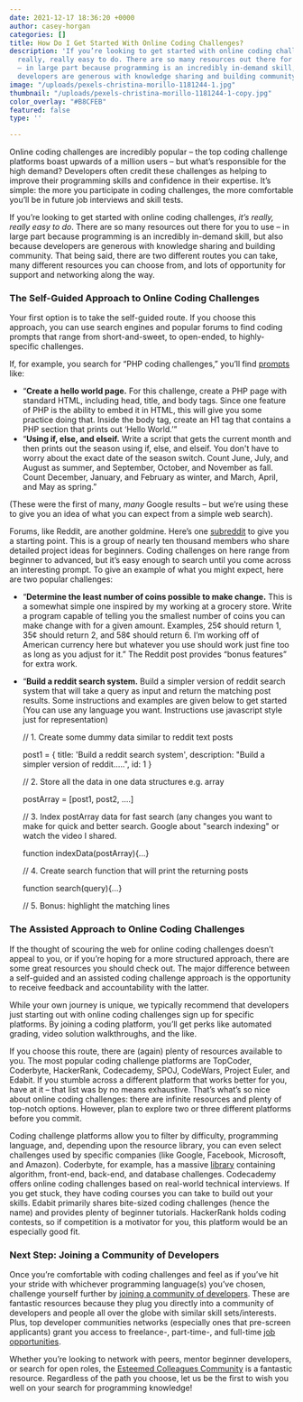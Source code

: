 ```yaml
---
date: 2021-12-17 18:36:20 +0000
author: casey-horgan
categories: []
title: How Do I Get Started With Online Coding Challenges?
description: 'If you’re looking to get started with online coding challenges, it’s
  really, really easy to do. There are so many resources out there for you to use
  – in large part because programming is an incredibly in-demand skill, but also because
  developers are generous with knowledge sharing and building community. '
image: "/uploads/pexels-christina-morillo-1181244-1.jpg"
thumbnail: "/uploads/pexels-christina-morillo-1181244-1-copy.jpg"
color_overlay: "#B8CFEB"
featured: false
type: ''

---
```

Online coding challenges are incredibly popular – the top coding challenge platforms boast upwards of a million users – but what’s responsible for the high demand? Developers often credit these challenges as helping to improve their programming skills and confidence in their expertise. It’s simple: the more you participate in coding challenges, the more comfortable you’ll be in future job interviews and skill tests.

If you’re looking to get started with online coding challenges, _it’s really, really easy to do_. There are so many resources out there for you to use – in large part because programming is an incredibly in-demand skill, but also because developers are generous with knowledge sharing and building community. That being said, there are two different routes you can take, many different resources you can choose from, and lots of opportunity for support and networking along the way.

### The **Self-Guided** Approach to Online Coding Challenges

Your first option is to take the self-guided route. If you choose this approach, you can use search engines and popular forums to find coding prompts that range from short-and-sweet, to open-ended, to highly-specific challenges.

If, for example, you search for “PHP coding challenges,” you’ll find [prompts](https://www.codecademy.com/resources/blog/php-code-challenges-for-beginners/) like:

* “**Create a hello world page.** For this challenge, create a PHP page with standard HTML, including head, title, and body tags. Since one feature of PHP is the ability to embed it in HTML, this will give you some practice doing that. Inside the body tag, create an H1 tag that contains a PHP section that prints out ‘Hello World.’”
* “**Using if, else, and elseif.** Write a script that gets the current month and then prints out the season using if, else, and elseif. You don't have to worry about the exact date of the season switch. Count June, July, and August as summer, and September, October, and November as fall. Count December, January, and February as winter, and March, April, and May as spring.”

(These were the first of many, _many_ Google results – but we’re using these to give you an idea of what you can expect from a simple web search).

Forums, like Reddit, are another goldmine. Here’s one [subreddit](https://www.reddit.com/r/ProgrammingPrompts/) to give you a starting point. This is a group of nearly ten thousand members who share detailed project ideas for beginners. Coding challenges on here range from beginner to advanced, but it’s easy enough to search until you come across an interesting prompt. To give an example of what you might expect, here are two popular challenges:

* “**Determine the least number of coins possible to make change.** This is a somewhat simple one inspired by my working at a grocery store. Write a program capable of telling you the smallest number of coins you can make change with for a given amount. Examples, 25¢ should return 1, 35¢ should return 2, and 58¢ should return 6. I’m working off of American currency here but whatever you use should work just fine too as long as you adjust for it.” The Reddit post provides “bonus features” for extra work.
* “**Build a reddit search system.** Build a simpler version of reddit search system that will take a query as input and return the matching post results. Some instructions and examples are given below to get started (You can use any language you want. Instructions use javascript style just for representation)

    // 1. Create some dummy data similar to reddit text posts

    post1 = { title: 'Build a reddit search system', description: "Build a simpler version of reddit.....", id: 1 }

    // 2. Store all the data in one data structures e.g. array

    postArray = [post1, post2, ....]

    // 3. Index postArray data for fast search (any changes you want to make for quick and better search. Google about "search indexing" or watch the video I shared.

    function indexData(postArray){...}

    // 4. Create search function that will print the returning posts

    function search(query){...}

    // 5. Bonus: highlight the matching lines

### The **Assisted** Approach to Online Coding Challenges

If the thought of scouring the web for online coding challenges doesn’t appeal to you, or if you’re hoping for a more structured approach, there are some great resources you should check out. The major difference between a self-guided and an assisted coding challenge approach is the opportunity to receive feedback and accountability with the latter.

While your own journey is unique, we typically recommend that developers just starting out with online coding challenges sign up for specific platforms. By joining a coding platform, you’ll get perks like automated grading, video solution walkthroughs, and the like.

If you choose this route, there are (again) plenty of resources available to you. The most popular coding challenge platforms are TopCoder, Coderbyte, HackerRank, Codecademy, SPOJ, CodeWars, Project Euler, and Edabit. If you stumble across a different platform that works better for you, have at it – that list was by no means exhaustive. That’s what’s so nice about online coding challenges: there are infinite resources and plenty of top-notch options. However, plan to explore two or three different platforms before you commit.

Coding challenge platforms allow you to filter by difficulty, programming language, and, depending upon the resource library, you can even select challenges used by specific companies (like Google, Facebook, Microsoft, and Amazon). Coderbyte, for example, has a massive [library](https://coderbyte.com/challenges) containing algorithm, front-end, back-end, and database challenges. Codecademy offers online coding challenges based on real-world technical interviews. If you get stuck, they have coding courses you can take to build out your skills. Edabit primarily shares bite-sized coding challenges (hence the name) and provides plenty of beginner tutorials. HackerRank holds coding contests, so if competition is a motivator for you, this platform would be an especially good fit.

### Next Step: Joining a Community of Developers

Once you’re comfortable with coding challenges and feel as if you’ve hit your stride with whichever programming language(s) you’ve chosen, challenge yourself further by [joining a community of developers](https://esteemed.io/blog/2020/07/25/5-reasons-why-you-should-join-a-talent-network/). These are fantastic resources because they plug you directly into a community of developers and people all over the globe with similar skill sets/interests. Plus, top developer communities networks (especially ones that pre-screen applicants) grant you access to freelance-, part-time-, and full-time [job opportunities](https://esteemed.io/join-talent-network/).

Whether you’re looking to network with peers, mentor beginner developers, or search for open roles, the [Esteemed Colleagues Community](https://esteemed.io/join-talent-network/) is a fantastic resource. Regardless of the path you choose, let us be the first to wish you well on your search for programming knowledge!

